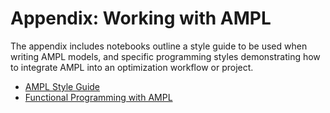 # Appendix: Working with AMPL

The appendix includes notebooks outline a style guide to be used when writing AMPL models, and specific programming styles demonstrating how to integrate AMPL into an optimization workflow or project.

* [AMPL Style Guide](pyomo-style-guide.ipynb)
* [Functional Programming with AMPL](functional-programming-pyomo.ipynb)
